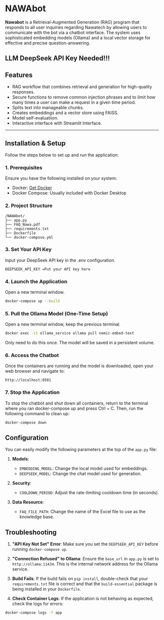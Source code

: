 # NAWAbot
**Nawabot** is a Retrieval-Augmented Generation (RAG) program that responds to all user inquiries regarding Nawatech by allowing users to communicate with the bot via a chatbot interface.  The system uses sophisticated embedding models (Ollama) and a local vector storage for effective and precise question-answering. 

## LLM DeepSeek API Key Needed!!!

## Features
- RAG workflow that combines retrieval and generation for high-quality responses.
- Secure functions to remove common injection phrases and to limit how many times a user can make a request in a given time period.
- Splits text into manageable chunks.
- Creates embeddings and a vector store using FAISS.
- Model self-evaluatiion.
- Interactive interface with Streamlit Interface.

---

## Installation & Setup

Follow the steps below to set up and run the application:

### 1. Prerequisites
Ensure you have the following installed on your system:
- Docker: [Get Docker](https://docs.docker.com/get-started/get-docker/)
- Docker Compose: Usually included with Docker Desktop

### 2. Project Structure

```
/NAWAbot/
├── app.py
├── FAQ_Nawa.pdf
├── requirements.txt
├── Dockerfile
└── docker-compose.yml
```

### 3. Set Your API Key

Input your DeepSeek API key in the .env configuration.

```.env
DEEPSEEK_API_KEY =Put your API key here
```

### 4. Launch the Application

Open a new terminal window.

```bash
docker-compose up --build
```

### 5. Pull the Ollama Model (One-Time Setup)

Open a new terminal window, keep the previous terminal.
```bash
docker exec -it ollama_service ollama pull nomic-embed-text
```
Only need to do this once. The model will be saved in a persistent volume.
### 6. Access the Chatbot

Once the containers are running and the model is downloaded, open your web browser and navigate to:
```
http://localhost:8501
```

### 7. Stop the Application
To stop the chatbot and shut down all containers, return to the terminal where you ran docker-compose up and press Ctrl + C. Then, run the following command to clean up:
```bash
docker-compose down
```

## Configuration

You can easily modify the following parameters at the top of the `app.py` file:

1. **Models**:
   - `EMBEDDING_MODEL`: Change the local model used for embeddings.
   - `DEEPSEEK_MODEL`: Change the chat model used for generation.

2. **Security**:
   - `COOLDOWN_PERIOD`: Adjust the rate-limiting cooldown time (in seconds).

3. **Data Resource**:
   - `FAQ_FILE_PATH`: Change the name of the Excel file to use as the knowledge base.


## Troubleshooting

1. **"API Key Not Set" Error**: Make sure you set the `DEEPSEEK_API_KEY` before running `docker-compose up`.

2. **"Connection Refused" to Ollama**: Ensure the `base_url` in `app.py` is set to `http://ollama:11434`. This is the internal network address for the Ollama service.

3. **Build Fails**: If the build fails on `pip install`, double-check that your `requirements.txt` file is correct and that the `build-essential` package is being installed in your `Dockerfile`.

4. **Check Container Logs**: If the application is not behaving as expected, check the logs for errors:
```bash
docker-compose logs -f app
```
